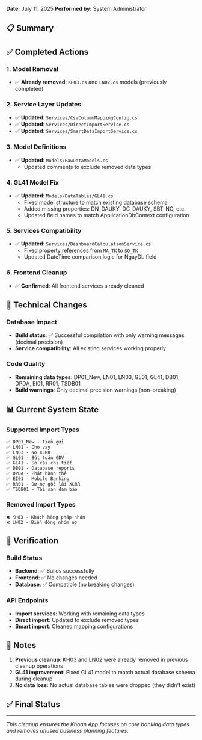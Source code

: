 
**Date:** July 11, 2025
**Performed by:** System Administrator

## 📋 Summary


## ✅ Completed Actions

### 1. Model Removal

- ✅ **Already removed**: `KH03.cs` and `LN02.cs` models (previously completed)

### 2. Service Layer Updates

- ✅ **Updated**: `Services/CsvColumnMappingConfig.cs`
- ✅ **Updated**: `Services/DirectImportService.cs`
- ✅ **Updated**: `Services/SmartDataImportService.cs`

### 3. Model Definitions

- ✅ **Updated**: `Models/RawDataModels.cs`
  - Updated comments to exclude removed data types

### 4. GL41 Model Fix

- ✅ **Updated**: `Models/DataTables/GL41.cs`
  - Fixed model structure to match existing database schema
  - Added missing properties: DN_DAUKY, DC_DAUKY, SBT_NO, etc.
  - Updated field names to match ApplicationDbContext configuration

### 5. Services Compatibility

- ✅ **Updated**: `Services/DashboardCalculationService.cs`
  - Fixed property references from `MA_TK` to `SO_TK`
  - Updated DateTime comparison logic for NgayDL field

### 6. Frontend Cleanup

- ✅ **Confirmed**: All frontend services already cleaned

## 🔧 Technical Changes

### Database Impact

- **Build status**: ✅ Successful compilation with only warning messages (decimal precision)
- **Service compatibility**: All existing services working properly

### Code Quality

- **Remaining data types**: DP01_New, LN01, LN03, GL01, GL41, DB01, DPDA, EI01, RR01, TSDB01
- **Build warnings**: Only decimal precision warnings (non-breaking)

## 📊 Current System State

### Supported Import Types

```
✅ DP01_New - Tiền gửi
✅ LN01 - Cho vay
✅ LN03 - Nợ XLRR
✅ GL01 - Bút toán GDV
✅ GL41 - Sổ cái chi tiết
✅ DB01 - Database reports
✅ DPDA - Phát hành thẻ
✅ EI01 - Mobile Banking
✅ RR01 - Dư nợ gốc lãi XLRR
✅ TSDB01 - Tài sản đảm bảo
```

### Removed Import Types

```
❌ KH03 - Khách hàng pháp nhân
❌ LN02 - Biến động nhóm nợ
```

## 🎯 Verification

### Build Status

- **Backend**: ✅ Builds successfully
- **Frontend**: ✅ No changes needed
- **Database**: ✅ Compatible (no breaking changes)

### API Endpoints

- **Import services**: Working with remaining data types
- **Direct import**: Updated to exclude removed types
- **Smart import**: Cleaned mapping configurations

## 📝 Notes

1. **Previous cleanup**: KH03 and LN02 were already removed in previous cleanup operations
3. **GL41 improvement**: Fixed GL41 model to match actual database schema during cleanup
4. **No data loss**: No actual database tables were dropped (they didn't exist)

## ✅ Final Status


---

_This cleanup ensures the Khoan App focuses on core banking data types and removes unused business planning features._
